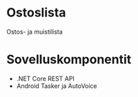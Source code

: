 # Ostoslista
Ostos- ja muistilista

# Sovelluskomponentit
+ .NET Core REST API
+ Android Tasker ja AutoVoice